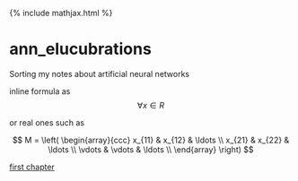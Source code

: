 {% include mathjax.html %}

# ann_elucubrations
Sorting my notes about artificial neural networks


inline formula as $$\forall x \in R$$
	
or real ones such as

$$
M = \left( \begin{array}{ccc}
x_{11} & x_{12} & \ldots \\
x_{21} & x_{22} & \ldots \\
\vdots & \vdots & \ldots \\
\end{array} \right)
$$


[first chapter](first_chapter.html)
